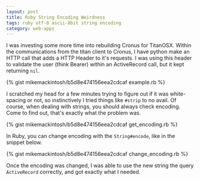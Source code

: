 ```yaml
---
layout: post
title: Ruby String Encoding Weirdness
tags: ruby utf-8 ascii-8bit string encoding
category: web-apps
---
```


I was investing some more time into rebuilding Cronus for TitanOSX. Within the communications from the titan client to Cronus, I have python make an HTTP call that adds a HTTP Header to it's requests. I was using this header to validate the user (think Bearer) within an ActiveRecord call, but it kept returning `nil`.

{% gist mikemackintosh/b5d8e474156eea2cdcaf example.rb %}

I scratched my head for a few minutes trying to figure out if it was white-spacing or not, so instinctively I tried things like `#strip` to no avail. Of course, when dealing with strings, you should always check encoding. Come to find out, that's exactly what the problem was.

{% gist mikemackintosh/b5d8e474156eea2cdcaf get_encoding.rb %}

In Ruby, you can change encoding with the `String#encode`, like in the snippet below.

{% gist mikemackintosh/b5d8e474156eea2cdcaf change_encoding.rb %}

Once the encoding was changed, I was able to use the new string the query `ActiveRecord` correctly, and got exactly what I needed.
